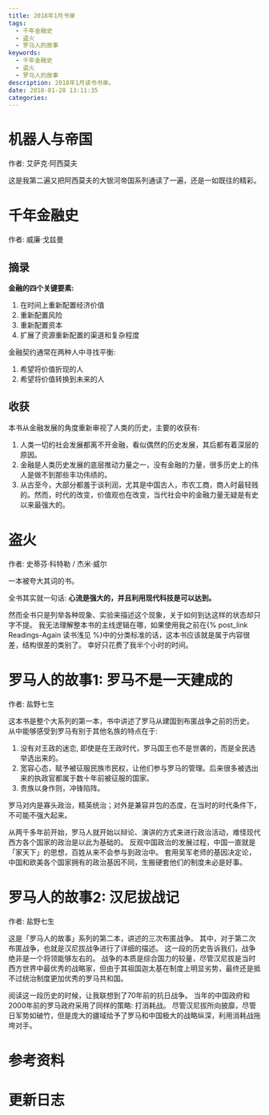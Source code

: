 ```yaml
---
title: 2018年1月书单
tags:
  - 千年金融史
  - 盗火
  - 罗马人的故事
keywords:
  - 千年金融史
  - 盗火
  - 罗马人的故事
description: 2018年1月读书书单。
date: 2018-01-28 13:11:35
categories:
---
```





# 机器人与帝国

作者: 艾萨克·阿西莫夫

这是我第二遍又把阿西莫夫的大银河帝国系列通读了一遍，还是一如既往的精彩。

# 千年金融史

作者: 威廉·戈兹曼 

## 摘录

**金融的四个关键要素:**

1. 在时间上重新配置经济价值
2. 重新配置风险
3. 重新配置资本
4. 扩展了资源重新配置的渠道和复杂程度

金融契约通常在两种人中寻找平衡:

1. 希望将价值折现的人
2. 希望将价值转换到未来的人

## 收获

本书从金融发展的角度重新审视了人类的历史，主要的收获有:

1. 人类一切的社会发展都离不开金融，看似偶然的历史发展，其后都有着深层的原因。
2. 金融是人类历史发展的底层推动力量之一，没有金融的力量，很多历史上的伟人是做不到那些丰功伟绩的。
3. 从古至今，大部分都羞于谈利润，尤其是中国古人，市农工商，商人时最轻贱的。然而，时代的改变，价值观也在改变，当代社会中的金融力量无疑是有史以来最强大的。 

# 盗火

作者: 史蒂芬·科特勒 / 杰米·威尔 

一本被夸大其词的书。

全书其实就一句话: **心流是强大的，并且利用现代科技是可以达到。**

然而全书只是列举各种现象、实验来描述这个现象，关于如何到达这样的状态却只字不提。
我无法理解整本书的主线逻辑在哪，如果使用我之前在{% post_link Readings-Again  读书浅见 %}中的分类标准的话，这本书应该就是属于内容很差，结构很差的类别了。
幸好只花费了我半个小时的时间。


# 罗马人的故事1: 罗马不是一天建成的

作者: 盐野七生

这本书是整个大系列的第一本，书中讲述了罗马从建国到布匿战争之前的历史。
从中能够感受到罗马有别于其他名族的特点在于:

1. 没有对王政的迷恋, 即使是在王政时代，罗马国王也不是世袭的，而是全民选举选出来的。
2. 宽容心态，赋予被征服民族市民权，让他们参与罗马的管理。后来很多被选出来的执政官都属于数十年前被征服的国家。
3. 贵族以身作则，冲锋陷阵。

罗马对内是寡头政治，精英统治；对外是兼容并包的态度，在当时的时代条件下，不可能不强大起来。

从两千多年前开始，罗马人就开始以辩论、演讲的方式来进行政治活动，难怪现代西方各个国家的政治是以此为基础的。
反观中国政治的发展过程，中国一直就是「家天下」的思想，百姓从来不会参与到政治中。
套用吴军老师的基因决定论，中国和欧美各个国家拥有的政治基因不同，生搬硬套他们的制度未必是好事。



# 罗马人的故事2: 汉尼拔战记

作者: 盐野七生

这是「罗马人的故事」系列的第二本，讲述的三次布匿战争。
其中，对于第二次布匿战争，也就是汉尼拔战争进行了详细的描述。
这一段的历史告诉我们，战争绝非是一个将领能够左右的。
战争的本质是综合国力的较量，尽管汉尼拔是当时西方世界中最优秀的战略家，但由于其祖国迦太基在制度上明显劣势，最终还是抵不过统治制度更加优秀的罗马共和国。

阅读这一段历史的时候，让我联想到了70年前的抗日战争。
当年的中国政府和2000年前的罗马政府采用了同样的策略: 打消耗战。
尽管汉尼拔所向披靡，尽管日军势如破竹，但是庞大的疆域给予了罗马和中国极大的战略纵深，利用消耗战拖垮对手。

# 参考资料

# 更新日志
